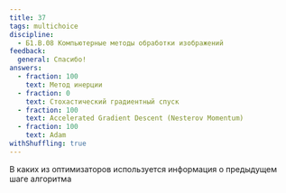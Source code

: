 ```yaml
---
title: 37
tags: multichoice
discipline:
  - Б1.В.08 Компьютерные методы обработки изображений
feedback:
  general: Спасибо!
answers:
  - fraction: 100
    text: Метод инерции
  - fraction: 0
    text: Стохастический градиентный спуск
  - fraction: 100
    text: Accelerated Gradient Descent (Nesterov Momentum)
  - fraction: 100
    text: Adam
withShuffling: true
---
```


В каких из оптимизаторов используется информация о предыдущем шаге алгоритма